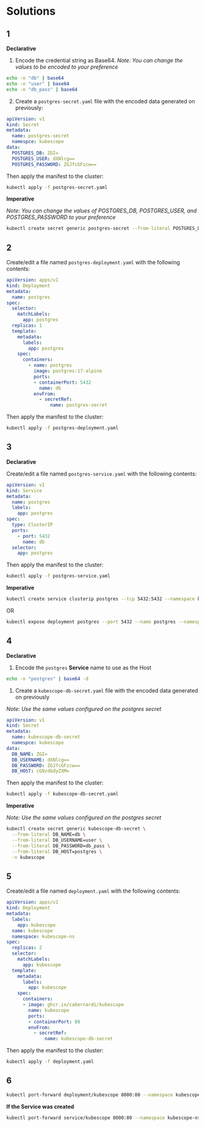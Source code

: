# Solutions

## 1

**Declarative**

1. Encode the credential string as Base64.
_Note: You can change the values to be encoded to your preference_

```bash
echo -n "db" | base64
echo -n "user" | base64
echo -n "db_pass" | base64
```

2. Create a `postgres-secret.yaml` file with the encoded data generated on previously:

```yaml
apiVersion: v1
kind: Secret
metadata:
  name: postgres-secret
  namespce: kubescope
data:
  POSTGRES_DB: ZGI=
  POSTGRES_USER: dXNlcg==
  POSTGRES_PASSWORD: ZGJfcGFzcw==
```

Then apply the manifest to the cluster:

```bash
kubectl apply -f postgres-secret.yaml
```

**Imperative**

_Note: You can change the values of POSTGRES_DB, POSTGRES_USER, and POSTGRES_PASSWORD to your preference_

```bash
kubectl create secret generic postgres-secret --from-literal POSTGRES_DB=db --from-literal POSTGRES_USER=user --from-literal POSTGRES_PASSWORD=db_pass -n kubescope
```

## 2

Create/edit a file named `postgres-deployment.yaml` with the following contents:

```yaml
apiVersion: apps/v1
kind: Deployment
metadata:
  name: postgres
spec:
  selector:
    matchLabels:
      app: postgres
  replicas: 1
  template:
    metadata:
      labels:
        app: postgres
    spec:
      containers:
        - name: postgres
          image: postgres:17-alpine
          ports:
          - containerPort: 5432
            name: db
          envFrom:
            - secretRef:
                name: postgres-secret
```

Then apply the manifest to the cluster:

```bash
kubectl apply -f postgres-deployment.yaml
```

## 3

**Declarative**

Create/edit a file named `postgres-service.yaml` with the following contents:

```yaml
apiVersion: v1
kind: Service
metadata:
  name: postgres
  labels:
    app: postgres
spec:
  type: ClusterIP
  ports:
    - port: 5432
      name: db
  selector:
    app: postgres
```

Then apply the manifest to the cluster:

```bash
kubectl apply -f postgres-service.yaml
```

**Imperative**

```bash
kubectl create service clusterip postgres --tcp 5432:5432 --namespace kubescope-ns
```

OR

```bash
kubectl expose deployment postgres --port 5432 --name postgres --namespace kubescope-ns
```

## 4

**Declarative**

1. Encode the `postgres` **Service** name to use as the Host

```bash
echo -n "postgres" | base64 -d
```

1. Create a `kubescope-db-secret.yaml` file with the encoded data generated on previously

_Note: Use the same values configured on the postgres secret_

```yaml
apiVersion: v1
kind: Secret
metadata:
  name: kubescope-db-secret
  namespce: kubescope
data:
  DB_NAME: ZGI=
  DB_USERNAME: dXNlcg==
  DB_PASSWORD: ZGJfcGFzcw==
  DB_HOST: cG9zdGdyZXM=
```

Then apply the manifest to the cluster:

```bash
kubectl apply -f kubescope-db-secret.yaml
```

**Imperative**

_Note: Use the same values configured on the postgres secret_

```bash
kubectl create secret generic kubescope-db-secret \
  --from-literal DB_NAME=db \
  --from-literal DB_USERNAME=user \
  --from-literal DB_PASSWORD=db_pass \
  --from-literal DB_HOST=postgres \
  -n kubescope
```

## 5

Create/edit a file named `deployment.yaml` with the following contents:

```yaml
apiVersion: apps/v1
kind: Deployment
metadata:
  labels:
    app: kubescope
  name: kubescope
  namespace: kubescope-ns
spec:
  replicas: 2
  selector:
    matchLabels:
      app: kubescope
  template:
    metadata:
      labels:
        app: kubescope
    spec:
      containers:
      - image: ghcr.io/cabernardi/kubescope
        name: kubescope
        ports:
        - containerPort: 80
        envFrom:
          - secretRef:
              name: kubescope-db-secret
```

Then apply the manifest to the cluster:

```bash
kubectl apply -f deployment.yaml
```

## 6

```bash
kubectl port-forward deployment/kubescope 8000:80 --namespace kubescope-ns
```

**If the Service was created**
```bash
kubectl port-forward service/kubescope 8000:80 --namespace kubescope-ns
```

